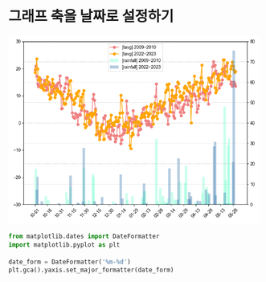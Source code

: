 # 그래프 축을 날짜로 설정하기

<img src="../.asset/graph-dateform.png" width="500">

```python
from matplotlib.dates import DateFormatter
import matplotlib.pyplot as plt

date_form = DateFormatter('%m-%d')
plt.gca().yaxis.set_major_formatter(date_form)
```
